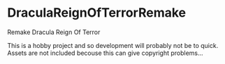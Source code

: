DraculaReignOfTerrorRemake
==========================

Remake Dracula Reign Of Terror

This is a hobby project and so development will probably not be to quick. Assets are not included becouse this can give copyright problems...
